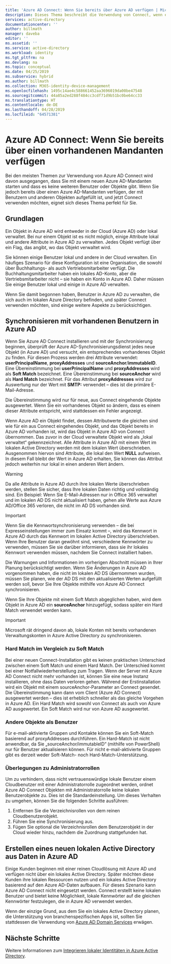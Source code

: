 ```yaml
---
title: 'Azure AD Connect: Wenn Sie bereits über Azure AD verfügen | Microsoft-Dokumentation'
description: Dieses Thema beschreibt die Verwendung von Connect, wenn ein Azure AD-Mandant vorhanden ist.
services: active-directory
documentationcenter: ''
author: billmath
manager: daveba
editor: ''
ms.assetid: ''
ms.service: active-directory
ms.workload: identity
ms.tgt_pltfrm: na
ms.devlang: na
ms.topic: conceptual
ms.date: 04/25/2019
ms.subservice: hybrid
ms.author: billmath
ms.collection: M365-identity-device-management
ms.openlocfilehash: 1495c14ae4c588661452aa3696019da00be47548
ms.sourcegitcommit: 44a85a2ed288f484cc3cdf71d9b51bc0be64cc33
ms.translationtype: HT
ms.contentlocale: de-DE
ms.lasthandoff: 04/28/2019
ms.locfileid: "64571381"
---
```

# <a name="azure-ad-connect-when-you-have-an-existent-tenant"></a>Azure AD Connect: Wenn Sie bereits über einen vorhandenen Mandanten verfügen
Bei den meisten Themen zur Verwendung von Azure AD Connect wird davon ausgegangen, dass Sie mit einem neuen Azure AD-Mandanten starten und dass es keine weiteren Benutzer oder Objekte gibt. Wenn Sie jedoch bereits über einen Azure AD-Mandanten verfügen, der mit Benutzern und anderen Objekten aufgefüllt ist, und jetzt Connect verwenden möchten, eignet sich dieses Thema perfekt für Sie.

## <a name="the-basics"></a>Grundlagen
Ein Objekt in Azure AD wird entweder in der Cloud (Azure AD) oder lokal verwaltet. Bei nur einem Objekt ist es nicht möglich, einige Attribute lokal und andere Attribute in Azure AD zu verwalten. Jedes Objekt verfügt über ein Flag, das angibt, wo das Objekt verwaltet wird.

Sie können einige Benutzer lokal und andere in der Cloud verwalten. Ein häufiges Szenario für diese Konfiguration ist eine Organisation, die sowohl über Buchhaltungs- als auch Vertriebsmitarbeiter verfügt. Die Buchhaltungsmitarbeiter haben ein lokales AD-Konto, aber die Vertriebsmitarbeiter nicht – sie haben ein Konto in Azure AD. Daher müssen Sie einige Benutzer lokal und einige in Azure AD verwalten.

Wenn Sie damit begonnen haben, Benutzer in Azure AD zu verwalten, die sich auch im lokalen Azure Directory befinden, und später Connect verwenden möchten, sind einige weitere Aspekte zu berücksichtigen.

## <a name="sync-with-existing-users-in-azure-ad"></a>Synchronisieren mit vorhandenen Benutzern in Azure AD
Wenn Sie Azure AD Connect installieren und mit der Synchronisierung beginnen, überprüft der Azure AD-Synchronisierungsdienst jedes neue Objekt (in Azure AD) und versucht, ein entsprechendes vorhandenes Objekt zu finden. Für diesen Prozess werden drei Attribute verwendet: **userPrincipalName**, **proxyAddresses** und **sourceAnchor**/**immutableID**. Eine Übereinstimmung bei **userPrincipalName** und **proxyAddresses** wird als **Soft Match** bezeichnet. Eine Übereinstimmung bei **sourceAnchor** wird als **Hard Match** bezeichnet. Für das Attribut **proxyAddresses** wird zur Auswertung nur der Wert mit **SMTP:** verwendet – dies ist die primäre E-Mail-Adresse.

Die Übereinstimmung wird nur für neue, aus Connect eingehende Objekte ausgewertet. Wenn Sie ein vorhandenes Objekt so ändern, dass es einem dieser Attribute entspricht, wird stattdessen ein Fehler angezeigt.

Wenn Azure AD ein Objekt findet, dessen Attributwerte die gleichen sind wie für ein aus Connect eingehendes Objekt, und das Objekt bereits in Azure AD vorhanden ist, wird das Objekt in Azure AD von Connect übernommen. Das zuvor in der Cloud verwaltete Objekt wird als „lokal verwaltet“ gekennzeichnet. Alle Attribute in Azure AD mit einem Wert im lokalen Active Directory werden mit dem lokalen Wert überschrieben. Ausgenommen hiervon sind Attribute, die lokal den Wert **NULL** aufweisen. In diesem Fall bleibt der Wert in Azure AD erhalten, Sie können das Attribut jedoch weiterhin nur lokal in einen anderen Wert ändern.

> [!WARNING]
> Da alle Attribute in Azure AD durch ihre lokalen Werte überschrieben werden, stellen Sie sicher, dass Ihre lokalen Daten richtig und vollständig sind. Ein Beispiel: Wenn Sie E-Mail-Adressen nur in Office 365 verwaltet und im lokalen AD DS nicht aktualisiert haben, gehen alle Werte aus Azure AD/Office 365 verloren, die nicht im AD DS vorhanden sind.

> [!IMPORTANT]
> Wenn Sie die Kennwortsynchronisierung verwenden – die bei Expresseinstellungen immer zum Einsatz kommt –, wird das Kennwort in Azure AD durch das Kennwort im lokalen Active Directory überschrieben. Wenn Ihre Benutzer daran gewöhnt sind, verschiedene Kennwörter zu verwenden, müssen Sie sie darüber informieren, dass sie ihr lokales Kennwort verwenden müssen, nachdem Sie Connect installiert haben.

Die Warnungen und Informationen im vorherigen Abschnitt müssen in Ihrer Planung berücksichtigt werden. Wenn Sie Änderungen in Azure AD vorgenommen haben, die nicht im lokalen AD DS übernommen wurden, müssen Sie planen, wie der AD DS mit den aktualisierten Werten aufgefüllt werden soll, bevor Sie Ihre Objekte mithilfe von Azure AD Connect synchronisieren.

Wenn Sie Ihre Objekte mit einem Soft Match abgeglichen haben, wird dem Objekt in Azure AD ein **sourceAnchor** hinzugefügt, sodass später ein Hard Match verwendet werden kann.

>[!IMPORTANT]
> Microsoft rät dringend davon ab, lokale Konten mit bereits vorhandenen Verwaltungskonten in Azure Active Directory zu synchronisieren.

### <a name="hard-match-vs-soft-match"></a>Hard Match im Vergleich zu Soft Match
Bei einer neuen Connect-Installation gibt es keinen praktischen Unterschied zwischen einem Soft Match und einem Hard Match. Der Unterschied kommt bei einer Notfallwiederherstellung zum Tragen. Wenn der Server mit Azure AD Connect nicht mehr vorhanden ist, können Sie eine neue Instanz installieren, ohne dass Daten verloren gehen. Während der Erstinstallation wird ein Objekt mit einem sourceAnchor-Parameter an Connect gesendet. Die Übereinstimmung kann dann vom Client (Azure AD Connect) ausgewertet werden – dies ist erheblich schneller als das gleiche Vorgehen in Azure AD. Ein Hard Match wird sowohl von Connect als auch von Azure AD ausgewertet. Ein Soft Match wird nur von Azure AD ausgewertet.

### <a name="other-objects-than-users"></a>Andere Objekte als Benutzer
Für e-mail-aktivierte Gruppen und Kontakte können Sie ein Soft-Match basierend auf proxyAddresses durchführen. Ein Hard-Match ist nicht anwendbar, da Sie „sourceAnchor/immutableID“ (mithilfe von PowerShell) nur für Benutzer aktualisieren können. Für nicht e-mail-aktivierte Gruppen gibt es derzeit weder Soft-Match- noch Hard-Match-Unterstützung.

### <a name="admin-role-considerations"></a>Überlegungen zu Administratorrollen
Um zu verhindern, dass nicht vertrauenswürdige lokale Benutzer einem Cloudbenutzer mit einer Administratorrolle zugeordnet werden, ordnet Azure AD Connect Objekten mit Administratorrolle keine lokalen Benutzerobjekte zu. Dies ist die Standardeinstellung. Um dieses Verhalten zu umgehen, können Sie die folgenden Schritte ausführen:

1.  Entfernen Sie die Verzeichnisrollen von dem reinen Cloudbenutzerobjekt.
2.  Führen Sie eine Synchronisierung aus.
3.  Fügen Sie optional die Verzeichnisrollen dem Benutzerobjekt in der Cloud wieder hinzu, nachdem die Zuordnung stattgefunden hat.



## <a name="create-a-new-on-premises-active-directory-from-data-in-azure-ad"></a>Erstellen eines neuen lokalen Active Directory aus Daten in Azure AD
Einige Kunden beginnen mit einer reinen Cloudlösung mit Azure AD und verfügen nicht über ein lokales Active Directory. Später möchten diese Kunden ihre lokalen Ressourcen nutzen und ein lokales Active Directory basierend auf den Azure AD-Daten aufbauen. Für dieses Szenario kann Azure AD Connect nicht eingesetzt werden. Connect erstellt keine lokalen Benutzer und bietet keine Möglichkeit, lokale Kennwörter auf die gleichen Kennwörter festzulegen, die in Azure AD verwendet werden.

Wenn der einzige Grund, aus dem Sie ein lokales Active Directory planen, die Unterstützung von branchenspezifischen Apps ist, sollten Sie stattdessen die Verwendung von [Azure AD Domain Services](../../active-directory-domain-services/index.yml) erwägen.

## <a name="next-steps"></a>Nächste Schritte
Weitere Informationen zum [Integrieren lokaler Identitäten in Azure Active Directory](whatis-hybrid-identity.md).
